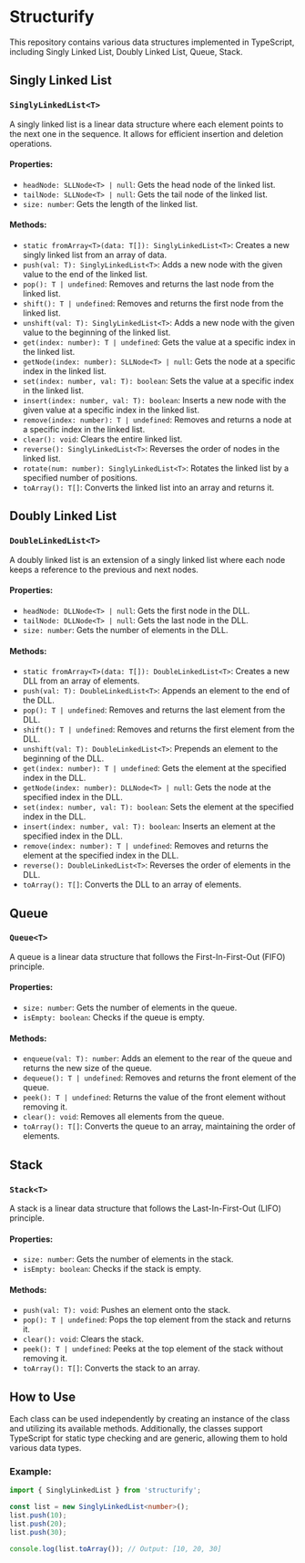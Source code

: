 # Structurify

This repository contains various data structures implemented in TypeScript, including Singly Linked List, Doubly Linked List, Queue, Stack.

## Singly Linked List
### `SinglyLinkedList<T>`
A singly linked list is a linear data structure where each element points to the next one in the sequence. It allows for efficient insertion and deletion operations.

#### Properties:
- `headNode: SLLNode<T> | null`: Gets the head node of the linked list.
- `tailNode: SLLNode<T> | null`: Gets the tail node of the linked list.
- `size: number`: Gets the length of the linked list.

#### Methods:
- `static fromArray<T>(data: T[]): SinglyLinkedList<T>`: Creates a new singly linked list from an array of data.
- `push(val: T): SinglyLinkedList<T>`: Adds a new node with the given value to the end of the linked list.
- `pop(): T | undefined`: Removes and returns the last node from the linked list.
- `shift(): T | undefined`: Removes and returns the first node from the linked list.
- `unshift(val: T): SinglyLinkedList<T>`: Adds a new node with the given value to the beginning of the linked list.
- `get(index: number): T | undefined`: Gets the value at a specific index in the linked list.
- `getNode(index: number): SLLNode<T> | null`: Gets the node at a specific index in the linked list.
- `set(index: number, val: T): boolean`: Sets the value at a specific index in the linked list.
- `insert(index: number, val: T): boolean`: Inserts a new node with the given value at a specific index in the linked list.
- `remove(index: number): T | undefined`: Removes and returns a node at a specific index in the linked list.
- `clear(): void`: Clears the entire linked list.
- `reverse(): SinglyLinkedList<T>`: Reverses the order of nodes in the linked list.
- `rotate(num: number): SinglyLinkedList<T>`: Rotates the linked list by a specified number of positions.
- `toArray(): T[]`: Converts the linked list into an array and returns it.

## Doubly Linked List
### `DoubleLinkedList<T>`
A doubly linked list is an extension of a singly linked list where each node keeps a reference to the previous and next nodes.

#### Properties:
- `headNode: DLLNode<T> | null`: Gets the first node in the DLL.
- `tailNode: DLLNode<T> | null`: Gets the last node in the DLL.
- `size: number`: Gets the number of elements in the DLL.

#### Methods:
- `static fromArray<T>(data: T[]): DoubleLinkedList<T>`: Creates a new DLL from an array of elements.
- `push(val: T): DoubleLinkedList<T>`: Appends an element to the end of the DLL.
- `pop(): T | undefined`: Removes and returns the last element from the DLL.
- `shift(): T | undefined`: Removes and returns the first element from the DLL.
- `unshift(val: T): DoubleLinkedList<T>`: Prepends an element to the beginning of the DLL.
- `get(index: number): T | undefined`: Gets the element at the specified index in the DLL.
- `getNode(index: number): DLLNode<T> | null`: Gets the node at the specified index in the DLL.
- `set(index: number, val: T): boolean`: Sets the element at the specified index in the DLL.
- `insert(index: number, val: T): boolean`: Inserts an element at the specified index in the DLL.
- `remove(index: number): T | undefined`: Removes and returns the element at the specified index in the DLL.
- `reverse(): DoubleLinkedList<T>`: Reverses the order of elements in the DLL.
- `toArray(): T[]`: Converts the DLL to an array of elements.

## Queue
### `Queue<T>`
A queue is a linear data structure that follows the First-In-First-Out (FIFO) principle.

#### Properties:
- `size: number`: Gets the number of elements in the queue.
- `isEmpty: boolean`: Checks if the queue is empty.

#### Methods:
- `enqueue(val: T): number`: Adds an element to the rear of the queue and returns the new size of the queue.
- `dequeue(): T | undefined`: Removes and returns the front element of the queue.
- `peek(): T | undefined`: Returns the value of the front element without removing it.
- `clear(): void`: Removes all elements from the queue.
- `toArray(): T[]`: Converts the queue to an array, maintaining the order of elements.

## Stack
### `Stack<T>`
A stack is a linear data structure that follows the Last-In-First-Out (LIFO) principle.

#### Properties:
- `size: number`: Gets the number of elements in the stack.
- `isEmpty: boolean`: Checks if the stack is empty.

#### Methods:
- `push(val: T): void`: Pushes an element onto the stack.
- `pop(): T | undefined`: Pops the top element from the stack and returns it.
- `clear(): void`: Clears the stack.
- `peek(): T | undefined`: Peeks at the top element of the stack without removing it.
- `toArray(): T[]`: Converts the stack to an array.

## How to Use
Each class can be used independently by creating an instance of the class and utilizing its available methods. Additionally, the classes support TypeScript for static type checking and are generic, allowing them to hold various data types.

### Example:
```typescript
import { SinglyLinkedList } from 'structurify';

const list = new SinglyLinkedList<number>();
list.push(10);
list.push(20);
list.push(30);

console.log(list.toArray()); // Output: [10, 20, 30]
